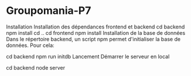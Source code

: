 ﻿# Groupomania-P7
Installation
Installation des dépendances frontend et backend
cd backend
npm install
cd ..
cd frontend
npm install
Installation de la base de données
Dans le répertoire backend, un script npm permet d'initialiser la base de données. Pour cela:

cd backend
npm run initdb
Lancement
Démarrer le serveur en local

cd backend
node server
